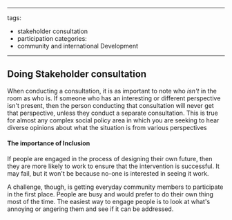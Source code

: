 ---
tags:
  - stakeholder consultation
  - participation
categories:
  - community and international Development
 ---

## Doing Stakeholder consultation

When conducting a consultation, it is as important to note who _isn't_ in the room as who is. If someone who has an interesting or different perspective isn't present, then the person conducting that consultation will never get that perspective, unless they conduct a separate consultation. This is true for almost any complex social policy area in which you are seeking to hear diverse opinions about what the situation is from various perspectives

#### The importance of Inclusion

If people are engaged in the process of designing their own future, then they are more likely to work to ensure that the intervention is successful. It may fail, but it won't be because no-one is interested in seeing it work.

A challenge, though, is getting everyday community members to participate in the first place. People are busy and would prefer to do their own thing most of the time. The easiest way to engage people is to look at what's annoying or angering them and see if it can be addressed.
